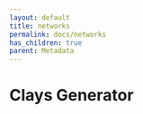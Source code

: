 ```yaml
---
layout: default
title: networks
permalink: docs/networks
has_children: true
parent: Metadata
---
```



# Clays Generator

